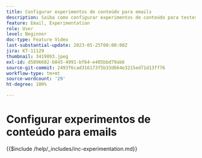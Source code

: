 ```yaml
---
title: Configurar experimentos de conteúdo para emails
description: Saiba como configurar experimentos de conteúdo para testes A/B e explorar o conteúdo de email que melhor direciona seus objetivos de negócios.
feature: Email, Experimentation
role: User
level: Beginner
doc-type: Feature Video
last-substantial-update: 2023-05-25T00:00:00Z
jira: KT-11129
thumbnail: 3419893.jpeg
exl-id: d5896682-b845-4991-bf64-e405bbd79ab6
source-git-commit: 2493f6cad316173f5b33d664e3215ed71d13ff76
workflow-type: tm+mt
source-wordcount: '29'
ht-degree: 100%

---
```


# Configurar experimentos de conteúdo para emails

{{$include /help/_includes/inc-experimentation.md}}
